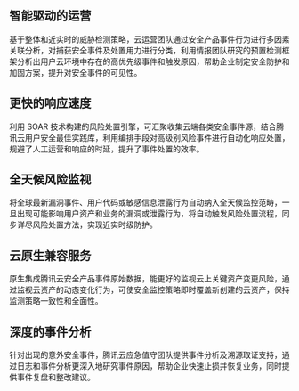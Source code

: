 ## 智能驱动的运营

基于整体和近实时的威胁检测策略，云运营团队通过安全产品事件行为进行多因素关联分析，对捕获安全事件及处置用力进行分类，利用情报团队研究的预置检测框架分析出用户云环境中存在的高优先级事件和触发原因，帮助企业制定安全防护和加固方案，提升对安全事件的可见性。

## 更快的响应速度

利用 SOAR 技术构建的风险处置引擎，可汇聚收集云端各类安全事件源，结合腾讯云用户安全最佳实践库，利用编排手段对高级别风险事件进行自动化响应处置，规避了人工运营和响应的时延，提升了事件处置的效率。

## 全天候风险监视
将全球最新漏洞事件、用户代码或敏感信息泄露行为自动纳入全天候监控范畴，一旦出现可能影响用户资产和业务的漏洞或泄露行为，将自动触发风险处置流程，同步详尽风险处置方法，实现近实时级防护。

## 云原生兼容服务

原生集成腾讯云安全产品事件原始数据，能更好的监视云上关键资产变更风险，通过监视云资产的动态变化行为，可使安全监控策略即时覆盖新创建的云资产，保持监测策略一致性和全面性。

## 深度的事件分析

针对出现的意外安全事件，腾讯云应急值守团队提供事件分析及溯源取证支持，通过日志和事件分析更深入地研究事件原因，帮助企业快速止损并恢复业务，同时提供事件复盘和整改建议。 
